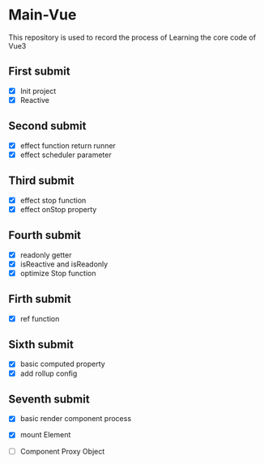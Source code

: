 # Main-Vue
This repository is used to record the process of Learning the core code of Vue3
## First submit 
- [x] Init project
- [x] Reactive 

## Second submit
- [x] effect function return runner
- [x] effect scheduler parameter

## Third submit
- [x] effect stop function
- [x] effect onStop property

## Fourth submit
- [X] readonly getter
- [X] isReactive and isReadonly
- [X] optimize Stop function

## Firth submit
- [X] ref function 
## Sixth submit
- [X] basic computed property
- [X] add rollup config 

## Seventh submit
- [X] basic render component process

- [X] mount Element
- [ ] Component Proxy Object
